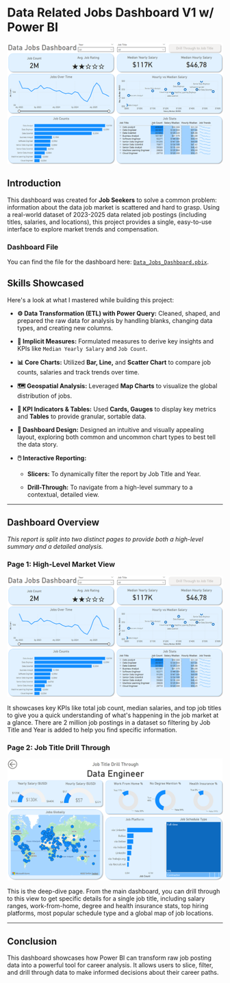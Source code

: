 # Data Related Jobs Dashboard V1 w/ Power BI

![Dashboard Page 1](/images/Project1_Dashboard_Page1.png)
 

## Introduction

This dashboard was created for **Job Seekers** to solve a common problem: information about the data job market is scattered and hard to grasp. Using a real-world dataset of 2023-2025 data related job postings (including titles, salaries, and locations), this project provides a single, easy-to-use interface to explore market trends and compensation.

### Dashboard File

You can find the file for the dashboard here: [`Data_Jobs_Dashboard.pbix`](Data_Jobs_Dashboard_1_MM.pbix).  

## Skills Showcased

Here's a look at what I mastered while building this project:

- **⚙️ Data Transformation (ETL) with Power Query:** Cleaned, shaped, and prepared the raw data for analysis by handling blanks, changing data types, and creating new columns.

- **🧮 Implicit Measures:** Formulated measures to derive key insights and KPIs like `Median Yearly Salary` and `Job Count`.

- **📊 Core Charts:** Utilized **Bar, Line,** and **Scatter Chart** to compare job counts, salaries and track trends over time.

- **🗺️ Geospatial Analysis:** Leveraged **Map Charts** to visualize the global distribution of jobs.

- **🔢 KPI Indicators & Tables:** Used **Cards, Gauges** to display key metrics and **Tables** to provide granular, sortable data.

- **🎨 Dashboard Design:** Designed an intuitive and visually appealing layout, exploring both common and uncommon chart types to best tell the data story.

- **🖱️ Interactive Reporting:**

    * **Slicers:** To dynamically filter the report by Job Title and Year.

    * **Drill-Through:** To navigate from a high-level summary to a contextual, detailed view.

---

## Dashboard Overview

*This report is split into two distinct pages to provide both a high-level summary and a detailed analysis.*

### Page 1: High-Level Market View

![Data Jobs Dashboard Page 1](/images/Project1_Dashboard_Page1.png)

It showcases key KPIs like total job count, median salaries, and top job titles to give you a quick understanding of what's happening in the job market at a glance. There are 2 million job postings in a dataset so filtering by Job Title and Year is added to help you find specific information.

### Page 2: Job Title Drill Through

![Data Jobs Dashboard Page 1](/images/Project1_Dashboard_Page2.png)

This is the deep-dive page. From the main dashboard, you can drill through to this view to get specific details for a single job title, including salary ranges, work-from-home, degree and health insurance stats, top hiring platforms, most popular schedule type and a global map of job locations.

---

## Conclusion

This dashboard showcases how Power BI can transform raw job posting data into a powerful tool for career analysis. It allows users to slice, filter, and drill through data to make informed decisions about their career paths.